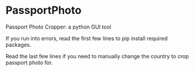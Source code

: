 # PassportPhoto
Passport Photo Cropper: a python GUI tool

If you run into errors, read the first few lines to pip install required packages.

Read the last few lines if you need to manually change the country to crop passport photo for.
